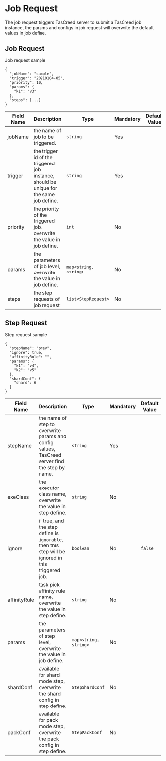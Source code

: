 # Job Request

The job request triggers TasCreed server to submit a TasCreed job instance, the params and configs in job request will overwrite the default values in job define.

## Job Request

Job request sample
```
{
  "jobName": "sample",
  "trigger": "20210104-05",
  "priority": 10,
  "params": {
    "k1": "v3"
  },
  "steps": [...]
}
```

| Field Name | Description | Type | Mandatory | Default Value |
| ----- | ----- | ----- | ----- | ----- |
| jobName | the name of job to be triggered. | `string` | Yes | |
| trigger | the trigger id of the triggered job instance, should be unique for the same job define. | `string` | Yes | |
| priority | the priority of the triggered job, overwrite the value in job define. | `int` | No | |
| params | the parameters of job level, overwrite the value in job define. | `map<string, string>` | No | |
| steps | the step requests of job request | `list<StepRequest>` | No | |

## Step Request

Step request sample
```
{
  "stepName": "prev",
  "ignore": true,
  "affinityRule": "",
  "params": {
    "k1": "v4",
    "k2": "v5"
  },
  "shardConf": {
    "shard": 6
  }
}
```

| Field Name | Description | Type | Mandatory | Default Value |
| ----- | ----- | ----- | ----- | ----- |
| stepName | the name of step to overwrite params and config values, TasCreed server find the step by name. | `string` | Yes | |
| exeClass | the executor class name, overwrite the value in step define. | `string` | No | |
| ignore | if true, and the step define is `ignorable`, then this step will be ignored in this triggered job. | `boolean` | No | `false` |
| affinityRule | task pick affinity rule name, overwrite the value in step define. | `string` | No | |
| params | the parameters of step level, overwrite the value in job define. | `map<string, string>` | No | |
| shardConf | available for shard mode step, overwrite the shard config in step define. | `StepShardConf` | No | |
| packConf | available for pack mode step, overwrite the pack config in step define. | `StepPackConf` | No | |
